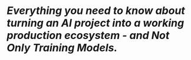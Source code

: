 

# ***Everything you need to know about turning an AI project into a working production ecosystem - and Not Only Training Models.***

<!-- 
Welcome to our project! Here, we'll dive deep into the journey of transforming AI projects from mere concepts and models into fully operational production systems. This guide covers a range of topics, from initial design and development to deployment, scaling, and maintenance in a production environment. Whether you're a seasoned AI professional or just starting, this resource is designed to provide you with the knowledge and tools you need to succeed. Stay tuned as we explore the best practices, challenges, and solutions in the world of AI production ecosystems.
-->

